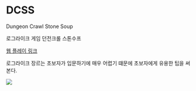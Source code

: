 # DCSS
Dungeon Crawl Stone Soup

로그라이크 게임 던전크롤 스톤수프

[웹 플레이 링크](https://www.webzook.net)

로그라이크 장르는 초보자가 입문하기에 매우 어렵기 떄문에 초보자에게 유용한 팁을 써본다.

<img src="http://1.bp.blogspot.com/-SxUlQ_JdZFk/UySMU3_c4_I/AAAAAAAABOk/oTHDD2XvVgc/s1600/%EB%8D%98%EC%A0%84%EA%B5%AC%EC%A1%B0+-+%EB%B3%B5%EC%82%AC%EB%B3%B8+-+%EB%B3%B5%EC%82%AC%EB%B3%B8+-+%EB%B3%B5%EC%82%AC%EB%B3%B8+(2).png">
